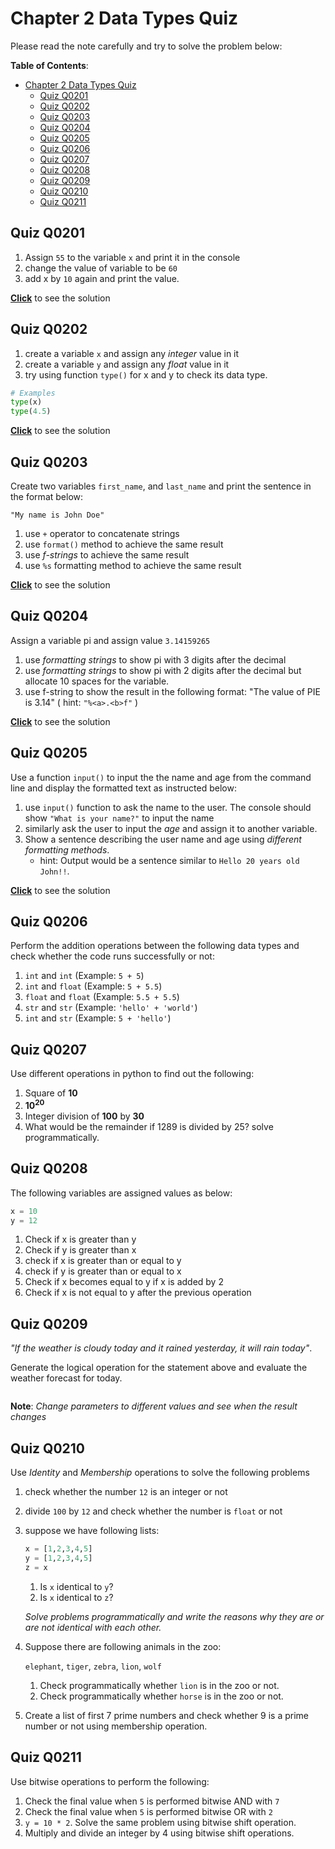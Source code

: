 # Chapter 2 Data Types Quiz

Please read the note carefully and try to solve the problem below:

**Table of Contents**:

- [Chapter 2 Data Types Quiz](#chapter-2-data-types-quiz)
  - [Quiz Q0201](#quiz-q0201)
  - [Quiz Q0202](#quiz-q0202)
  - [Quiz Q0203](#quiz-q0203)
  - [Quiz Q0204](#quiz-q0204)
  - [Quiz Q0205](#quiz-q0205)
  - [Quiz Q0206](#quiz-q0206)
  - [Quiz Q0207](#quiz-q0207)
  - [Quiz Q0208](#quiz-q0208)
  - [Quiz Q0209](#quiz-q0209)
  - [Quiz Q0210](#quiz-q0210)
  - [Quiz Q0211](#quiz-q0211)

## Quiz Q0201

1. Assign `55` to the variable `x` and print it in the console
2. change the value of variable to be `60`
3. add x by `10` again and print the value.

**[Click](solution/q0201.py)** to see the solution

## Quiz Q0202

1. create a variable `x` and assign any _integer_ value in it
2. create a variable `y` and assign any _float_ value in it
3. try using function `type()` for x and y to check its data type.

```python
# Examples
type(x)
type(4.5)
```

**[Click](solution/q0202.py)** to see the solution

## Quiz Q0203

Create two variables `first_name`, and `last_name` and print the sentence in the format below:

`"My name is John Doe"`

1. use `+` operator to concatenate strings
2. use `format()` method to achieve the same result
3. use _f-strings_ to achieve the same result
4. use `%s` formatting method to achieve the same result

**[Click](solution/q0203.py)** to see the solution

## Quiz Q0204

Assign a variable  pi and assign value `3.14159265`

1. use _formatting strings_ to show pi with 3 digits after the decimal
2. use _formatting strings_ to show pi with 2 digits after the decimal but allocate 10 spaces for the variable.
3. use f-string to show the result in the following format:
    "The value of PIE is        3.14" ( hint: `"%<a>.<b>f"` )

**[Click](solution/q0204.py)** to see the solution

## Quiz Q0205

Use a function `input()`  to input the the name and age from the command line and display the formatted text as instructed below:

1. use `input()` function to ask the name to the user. The console should show `"What is your name?"` to input the name
2. similarly ask the user to input the _age_ and assign it to another variable.
3. Show a sentence describing the user name and age using _different formatting methods_.
   - hint: Output would be a sentence similar to `Hello 20 years old John!!`.

**[Click](solution/q0205.py)** to see the solution

## Quiz Q0206

Perform the addition operations between the following data types and check whether the code runs successfully or not:

1. `int` and `int` (Example: `5 + 5`)
2. `int` and `float` (Example: `5 + 5.5`)
3. `float` and `float` (Example: `5.5 + 5.5`)
4. `str` and `str` (Example: `'hello' + 'world'`)
5. `int` and `str` (Example: `5 + 'hello'`)

## Quiz Q0207

Use different operations in python to find out the following:

1. Square of **10**
2. **10<sup>20</sup>**
3. Integer division of **100** by **30**
4. What would be the remainder if 1289 is divided by 25? solve programmatically.

## Quiz Q0208

The following variables are assigned values as below:

```python
x = 10
y = 12
```

1. Check if x is greater than y
2. Check if y is greater than x
3. check if x is greater than or equal to y
4. check if y is greater than or equal to x
5. Check if x becomes equal to y if x is added by 2
6. Check if x is not equal to y after the previous operation

## Quiz Q0209

_"If the weather is cloudy today and it rained yesterday, it will rain today"_.

Generate the logical operation for the statement above and evaluate the weather forecast for today.

```python cloudy_today = True rained_yesterday = True
```

**Note**: _Change parameters to different values and see when the result changes_

## Quiz Q0210

Use _Identity_ and _Membership_ operations to solve the following problems

1. check whether the number `12` is an integer or not
2. divide `100` by `12` and check whether the number is `float` or not
3. suppose we have following lists:

   ``` python
   x = [1,2,3,4,5]
   y = [1,2,3,4,5]
   z = x
   ```

    1. Is `x` identical to `y`?
    2. Is `x` identical to `z`?

   _Solve problems programmatically and write the reasons why they are or are not identical with each other._
4. Suppose there are following animals in the zoo:

   `elephant`, `tiger`, `zebra`, `lion`, `wolf`
    1. Check programmatically whether `lion` is in the zoo or not.
    2. Check programmatically whether `horse` is in the zoo or not.
5. Create a list of first 7 prime numbers and check whether 9 is a prime number or not using membership operation.

## Quiz Q0211

Use bitwise operations to perform the following:

1. Check the final value when `5` is performed bitwise AND with `7`
2. Check the final value when `5` is performed bitwise OR with `2`
3. `y = 10 * 2`. Solve the same problem using bitwise shift operation.
4. Multiply and divide an integer by 4 using bitwise shift operations.
